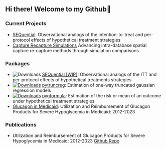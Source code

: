## Hi there! Welcome to my Github👋
### Current Projects
- [SEQuential](https://github.com/CausalInference/SEQuential): Observational analogs of the intention-to-treat and per-protocol effects of hypothetical treatment strategies
- [Capture Recapture Simulations](https://github.com/SyndemicsLab/CRCSim) Advancing intra-database spatial capture re-capture methods through simulation comparisons

### Packages
- ![Downloads](https://cranlogs.r-pkg.org/badges/grand-total/SEQuential) [SEQuential [WIP]](https://github.com/CausalInference/SEQuential): Observational analogs of the ITT and per-protocol effects of hypothetical treatments strategies
- [![Downloads](https://static.pepy.tech/badge/pytruncreg)](https://pepy.tech/project/pytruncreg) [pytruncreg](https://github.com/CausalInference/pytruncreg): Estimation of one-way truncated gaussian regression models
- [![Downloads](https://static.pepy.tech/badge/pygformula)](https://pepy.tech/project/pygformula) [pygformula](https://github.com/CausalInference/pygformula): Estimation of the risk or mean of an outcome under hypothetical treatment strategies.
- [Glucagon in Medicaid](https://github.com/ryan-odea/Glucagon): Utilization and Reimbursement of Glucagon Products for Severe Hypoglycemia in Medicaid: 2012-2023

### Publications
- Utilization and Reimbursement of Glucagon Products for Severe Hypoglycemia in Medicaid: 2012-2023 [Github Repo](https://github.com/ryan-odea/Glucagon)
<!--
**ryan-odea/ryan-odea** is a ✨ _special_ ✨ repository because its `README.md` (this file) appears on your GitHub profile.

Here are some ideas to get you started:

- 🔭 I’m currently working on ...
- 🌱 I’m currently learning ...
- 👯 I’m looking to collaborate on ...
- 🤔 I’m looking for help with ...
- 💬 Ask me about ...
- 📫 How to reach me: ...
- 😄 Pronouns: ...
- ⚡ Fun fact: ...
-->
